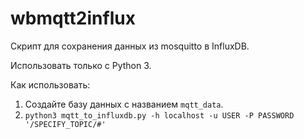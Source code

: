 # wbmqtt2influx

Скрипт для сохранения данных из mosquitto в InfluxDB.

Использовать только с Python 3.

Как использовать:
1. Создайте базу данных с названием `mqtt_data`.
2. `python3 mqtt_to_influxdb.py -h localhost -u USER -P PASSWORD '/SPECIFY_TOPIC/#'`
